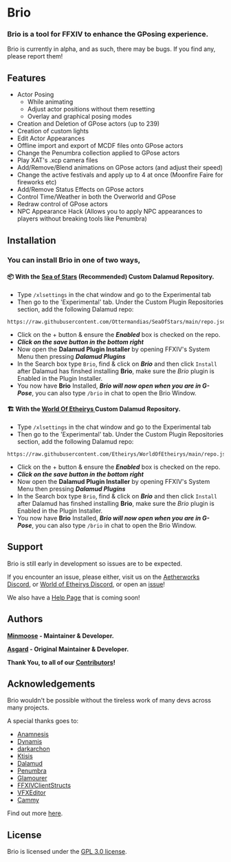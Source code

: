 # Brio

### Brio is a tool for FFXIV to enhance the GPosing experience. 
Brio is currently in alpha, and as such, there may be bugs. If you find any, please report them!

## Features
* Actor Posing
  * While animating
  * Adjust actor positions without them resetting
  * Overlay and graphical posing modes
* Creation and Deletion of GPose actors (up to 239)
* Creation of custom lights
* Edit Actor Appearances
* Offline import and export of MCDF files onto GPose actors
* Change the Penumbra collection applied to GPose actors
* Play XAT's .xcp camera files
* Add/Remove/Blend animations on GPose actors (and adjust their speed)
* Change the active festivals and apply up to 4 at once (Moonfire Faire for fireworks etc)
* Add/Remove Status Effects on GPose actors
* Control Time/Weather in both the Overworld and GPose
* Redraw control of GPose actors
* NPC Appearance Hack (Allows you to apply NPC appearances to players without breaking tools like Penumbra)

## Installation
### You can install Brio in one of two ways, 

#### 📦 With the [Sea of Stars](https://github.com/Ottermandias/SeaOfStars) **(Recommended)** Custom Dalamud Repository.
  - Type `/xlsettings` in the chat window and go to the Experimental tab
  - Then go to the 'Experimental' tab. Under the Custom Plugin Repositories section, add the following Dalamud repo:
  ```
  https://raw.githubusercontent.com/Ottermandias/SeaOfStars/main/repo.json
  ```
  - Click on the + button & ensure the ***Enabled*** box is checked on the repo.
  - ***Click on the save button in the bottom right***
  - Now open the **Dalamud Plugin Installer** by opening FFXIV's System Menu then pressing ***Dalamud Plugins***
  - In the Search box type `Brio`, find & click on ***Brio*** and then click `Install` after Dalamud has finshed installing **Brio**, make sure the *Brio* plugin is Enabled in the Plugin Installer.
  - You now have **Brio** Installed, ***Brio will now open when you are in G-Pose***, you can also type `/brio` in chat to open the Brio Window.

#### 🏗️ With the [World Of Etheirys ](https://github.com/Etheirys/WorldOfEtheirys) Custom Dalamud Repository.
                      
  - Type `/xlsettings` in the chat window and go to the Experimental tab
  - Then go to the 'Experimental' tab. Under the Custom Plugin Repositories section, add the following Dalamud repo:
  ```
  https://raw.githubusercontent.com/Etheirys/WorldOfEtheirys/main/repo.json
  ```
  - Click on the + button & ensure the ***Enabled*** box is checked on the repo.
  - ***Click on the save button in the bottom right***
  - Now open the **Dalamud Plugin Installer** by opening FFXIV's System Menu then pressing ***Dalamud Plugins***
  - In the Search box type `Brio`, find & click on ***Brio*** and then click `Install` after Dalamud has finshed installing **Brio**, make sure the *Brio* plugin is Enabled in the Plugin Installer.
  - You now have **Brio** Installed, ***Brio will now open when you are in G-Pose***, you can also type `/brio` in chat to open the Brio Window.

## Support
Brio is still early in development so issues are to be expected.

If you encounter an issue, please either, visit us on the [Aetherworks Discord](https://discord.gg/KvGJCCnG8t), or [World of Etheirys Discord](https://discord.gg/GCb4srgEaH ), or open an [issue](https://github.com/Etheirys/Brio/issues)!

We also have a [Help Page](https://etheirys-tools.gitbook.io/brio/) that is coming soon!

## Authors 
**[Minmoose](https://github.com/Minmoose) - Maintainer & Developer.**

**[Asgard](https://github.com/AsgardXIV) - Original Maintainer & Developer.**

**Thank You, to all of our [Contributors](https://github.com/Etheirys/Brio/graphs/contributors)!**

## Acknowledgements
Brio wouldn't be possible without the tireless work of many devs across many projects.

A special thanks goes to:
* [Anamnesis](https://github.com/imchillin/Anamnesis)
* [Dynamis](https://github.com/Exter-N/Dynamis)
* [darkarchon](https://github.com/rootdarkarchon)
* [Ktisis](https://github.com/ktisis-tools/Ktisis)
* [Dalamud](https://github.com/goatcorp/Dalamud/)
* [Penumbra](https://github.com/xivdev/Penumbra)
* [Glamourer](https://github.com/Ottermandias/Glamourer)
* [FFXIVClientStructs](https://github.com/aers/FFXIVClientStructs)
* [VFXEditor](https://github.com/0ceal0t/Dalamud-VFXEditor)
* [Cammy](https://github.com/UnknownX7/Cammy)

Find out more [here](https://github.com/Etheirys/Brio/blob/main/Acknowledgements.md).

## License
Brio is licensed under the [GPL 3.0 license](https://github.com/Etheirys/Brio/blob/main/LICENSE).
